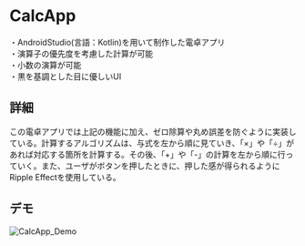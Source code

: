 CalcApp
====
・AndroidStudio(言語：Kotlin)を用いて制作した電卓アプリ\
・演算子の優先度を考慮した計算が可能\
・小数の演算が可能\
・黒を基調とした目に優しいUI

## 詳細
この電卓アプリでは上記の機能に加え、ゼロ除算や丸め誤差を防ぐように実装している。計算するアルゴリズムは、与式を左から順に見ていき、「×」や「÷」があれば対応する箇所を計算する。その後、「+」や「-」の計算を左から順に行っていく。また、ユーザがボタンを押したときに、押した感が得られるようにRipple Effectを使用している。

## デモ
![CalcApp_Demo](https://user-images.githubusercontent.com/72598968/111636423-d00ea200-883b-11eb-8d5f-42a6870fcc97.gif)
